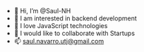 - 👋 Hi, I’m @Saul-NH
- 👀 I am interested in backend development
- 🌱 I love JavaScript technologies
- 💞️ I would like to collaborate with Startups
- 📫 saul.navarro.utj@gmail.com

<!---
Saul-NH/Saul-NH is a ✨ special ✨ repository because its `README.md` (this file) appears on your GitHub profile.
You can click the Preview link to take a look at your changes.
--->
